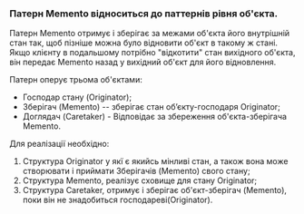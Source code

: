 ### Патерн Memento відноситься до паттернів рівня об'єкта.

Патерн Memento отримує і зберігає за межами об'єкта його внутрішній стан так, щоб пізніше можна було відновити об'єкт в такому ж стані.
Якщо клієнту в подальшому потрібно "відкотити" стан вихідного об'єкта, він передає Memento назад у вихідний об'єкт для його відновлення.

Патерн оперує трьома об'єктами:

* Господар стану (Originator);
* Зберігач (Memento) -- зберігає стан об’єкту-господаря Originator;
* Доглядач (Caretaker) - Відповідає за збереження об'єкта-зберігача Memento.

Для реалізації необхідно:
 1. Структура Originator у якї є якийсь мінливі стан, а також вона може створювати і приймати Зберігачів (Memento) свого стану;
 2. Структура Memento, реалізує сховище для стану Originator;
 3. Структура Caretaker, отримує і зберігає об'єкт-зберігач (Memento), поки він не знадобиться господареві(Originator).